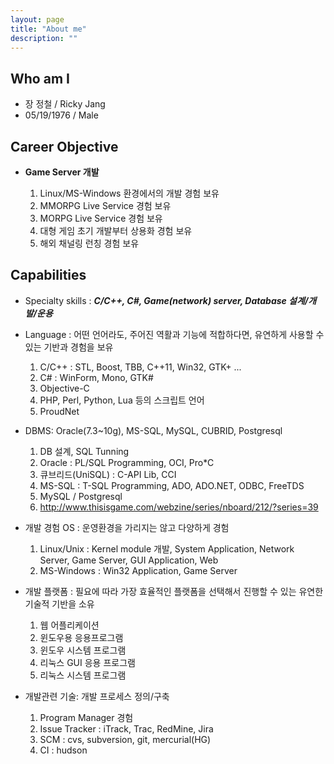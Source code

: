 ```yaml
---
layout: page
title: "About me"
description: ""
---
```

## Who am I

* 장 정철 / Ricky Jang
* 05/19/1976 / Male

## Career Objective

- **Game Server 개발**

    1. Linux/MS-Windows 환경에서의 개발 경험 보유
    1. MMORPG Live Service 경험 보유
    1. MORPG Live Service 경험 보유
    1. 대형 게임 초기 개발부터 상용화 경험 보유
    1. 해외 채널링 런칭 경험 보유

## Capabilities

- Specialty skills : ***C/C++, C#, Game(network) server, Database 설계/개발/운용***

- Language : 어떤 언어라도, 주어진 역활과 기능에 적합하다면, 유연하게 사용할 수 있는 기반과 경험을 보유

    1. C/C++ : STL, Boost, TBB, C++11, Win32, GTK+ ...
    1. C# : WinForm, Mono, GTK#
    1. Objective-C 
    1. PHP, Perl, Python, Lua 등의 스크립트 언어
    1. ProudNet

- DBMS: Oracle(7.3~10g), MS-SQL, MySQL, CUBRID, Postgresql

    1. DB 설계, SQL Tunning
    1. Oracle : PL/SQL Programming, OCI, Pro\*C
    1. 큐브리드(UniSQL) : C-API Lib, CCI
    1. MS-SQL : T-SQL Programming, ADO, ADO.NET, ODBC, FreeTDS
    1. MySQL / Postgresql
    1. http://www.thisisgame.com/webzine/series/nboard/212/?series=39

- 개발 경험 OS : 운영환경을 가리지는 않고 다양하게 경험

    1. Linux/Unix : Kernel module 개발, System Application, Network Server, Game Server, GUI Application, Web
    1. MS-Windows : Win32 Application, Game Server

- 개발 플랫폼 : 필요에 따라 가장 효율적인 플랫폼을 선택해서 진행할 수 있는 유연한 기술적 기반을 소유

    1. 웹 어플리케이션
    2. 윈도우용 응용프로그램
    3. 윈도우 시스템 프로그램
    4. 리눅스 GUI 응용 프로그램
    5. 리눅스 시스템 프로그램

- 개발관련 기술: 개발 프로세스 정의/구축

    1. Program Manager 경험
    2. Issue Tracker : iTrack, Trac, RedMine, Jira
    3. SCM : cvs, subversion, git, mercurial(HG)
    4. CI : hudson
